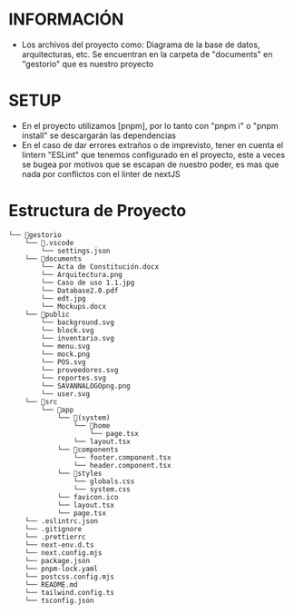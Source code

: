 # INFORMACIÓN
- Los archivos del proyecto como: Diagrama de la base de datos, arquitecturas, etc. Se encuentran en la carpeta de "documents" en "gestorio" que es nuestro proyecto

# SETUP
- En el proyecto utilizamos [pnpm], por lo tanto con "pnpm i" o "pnpm install" se descargarán las dependencias
- En el caso de dar errores extraños o de imprevisto, tener en cuenta el lintern "ESLint" que tenemos configurado en el proyecto, este a veces se bugea por motivos que se escapan de nuestro poder, es mas que nada por conflictos con el linter de nextJS

# Estructura de Proyecto
```
└── 📁gestorio
    └── 📁.vscode
        └── settings.json
    └── 📁documents
        └── Acta de Constitución.docx
        └── Arquitectura.png
        └── Caso de uso 1.1.jpg
        └── Database2.0.pdf
        └── edt.jpg
        └── Mockups.docx
    └── 📁public
        └── background.svg
        └── block.svg
        └── inventario.svg
        └── menu.svg
        └── mock.png
        └── POS.svg
        └── proveedores.svg
        └── reportes.svg
        └── SAVANNALOGOpng.png
        └── user.svg
    └── 📁src
        └── 📁app
            └── 📁(system)
                └── 📁home
                    └── page.tsx
                └── layout.tsx
            └── 📁components
                └── footer.component.tsx
                └── header.component.tsx
            └── 📁styles
                └── globals.css
                └── system.css
            └── favicon.ico
            └── layout.tsx
            └── page.tsx
    └── .eslintrc.json
    └── .gitignore
    └── .prettierrc
    └── next-env.d.ts
    └── next.config.mjs
    └── package.json
    └── pnpm-lock.yaml
    └── postcss.config.mjs
    └── README.md
    └── tailwind.config.ts
    └── tsconfig.json
```
